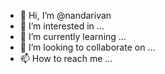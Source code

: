 - 👋 Hi, I’m @nandarivan
- 👀 I’m interested in ...
- 🌱 I’m currently learning ...
- 💞️ I’m looking to collaborate on ...
- 📫 How to reach me ...

<!---
nandarivan/nandarivan is a ✨ special ✨ repository because its `README.md` (this file) appears on your GitHub profile.
You can click the Preview link to take a look at your changes.
--->
